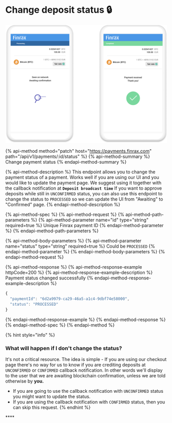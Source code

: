 # Change deposit status 🔒

![](../../.gitbook/assets/component-86.png)

{% api-method method="patch" host="https://payments.finrax.com" path="/api/v1/payments/:id/status" %}
{% api-method-summary %}
Change payment status
{% endapi-method-summary %}

{% api-method-description %}
This endpoint allows you to change the payment status of a payment. Works well if you are using our UI and you would like to update the payment page. We suggest using it together with the callback notification at **`Deposit broadcast time`** If you want to approve deposits while still in `UNCONFIRMED` status, you can also use this endpoint to change the status to `PROCESSED` so we can update the UI from "Awaiting" to "Confirmed" page.
{% endapi-method-description %}

{% api-method-spec %}
{% api-method-request %}
{% api-method-path-parameters %}
{% api-method-parameter name="id" type="string" required=true %}
Unique Finrax payment ID
{% endapi-method-parameter %}
{% endapi-method-path-parameters %}

{% api-method-body-parameters %}
{% api-method-parameter name="status" type="string" required=true %}
Could be `PROCESSED`
{% endapi-method-parameter %}
{% endapi-method-body-parameters %}
{% endapi-method-request %}

{% api-method-response %}
{% api-method-response-example httpCode=200 %}
{% api-method-response-example-description %}
Payment status changed successfully
{% endapi-method-response-example-description %}

```javascript
{
  "paymentId": "6d2a9979-ca29-46a5-a1c4-9dbf74e58000",
  "status": "PROCESSED"
}
```
{% endapi-method-response-example %}
{% endapi-method-response %}
{% endapi-method-spec %}
{% endapi-method %}



{% hint style="info" %}
### What will happen if I don't change the status?

It's not a critical resource. The idea is simple - If you are using our checkout page there's no way for us to know if you are crediting deposits at `UNCONFIRMED` or `CONFIRMED` callback notification. In other words we'll display to the user that we are awaiting blockchain confirmation, unless we are told otherwise by **you.**

* If you are going to use the callback notification with `UNCONFIRMED` status you might want to update the status.
* If you are using the callback notification with `CONFIRMED` status, then you can skip this request.
{% endhint %}

\*\*\*\*

